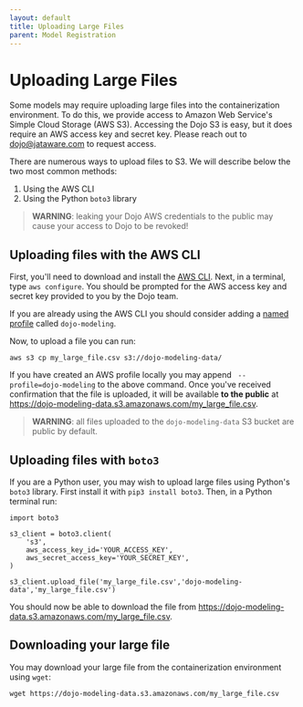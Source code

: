 ```yaml
---
layout: default
title: Uploading Large Files
parent: Model Registration
---
```


# Uploading Large Files
Some models may require uploading large files into the containerization environment. To do this, we provide access to Amazon Web Service's Simple Cloud Storage (AWS S3). Accessing the Dojo S3 is easy, but it does require an AWS access key and secret key. Please reach out to <dojo@jataware.com> to request access. 

There are numerous ways to upload files to S3. We will describe below the two most common methods:

1. Using the AWS CLI
2. Using the Python `boto3` library

> **WARNING**: leaking your Dojo AWS credentials to the public may cause your access to Dojo to be revoked!


## Uploading files with the AWS CLI

First, you'll need to download and install the [AWS CLI](https://aws.amazon.com/cli/). Next, in a terminal, type `aws configure`. You should be prompted for the AWS access key and secret key provided to you by the Dojo team.

If you are already using the AWS CLI you should consider adding a [named profile](https://docs.aws.amazon.com/cli/latest/userguide/cli-configure-profiles.html) called `dojo-modeling`. 

Now, to upload a file you can run:

```
aws s3 cp my_large_file.csv s3://dojo-modeling-data/
```

If you have created an AWS profile locally you may append ` --profile=dojo-modeling` to the above command. Once you've received confirmation that the file is uploaded, it will be available **to the public** at <https://dojo-modeling-data.s3.amazonaws.com/my_large_file.csv>. 

> **WARNING**: all files uploaded to the `dojo-modeling-data` S3 bucket are public by default.


## Uploading files with `boto3`

If you are a Python user, you may wish to upload large files using Python's `boto3` library. First install it with `pip3 install boto3`. Then, in a Python terminal run:

```
import boto3

s3_client = boto3.client(
    's3',
    aws_access_key_id='YOUR_ACCESS_KEY',
    aws_secret_access_key='YOUR_SECRET_KEY',
)

s3_client.upload_file('my_large_file.csv','dojo-modeling-data','my_large_file.csv')
```

You should now be able to download the file from <https://dojo-modeling-data.s3.amazonaws.com/my_large_file.csv>.


## Downloading your large file

You may download your large file from the containerization environment using `wget`:

```
wget https://dojo-modeling-data.s3.amazonaws.com/my_large_file.csv
```